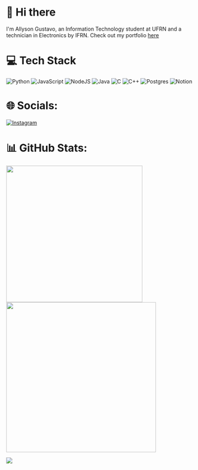 # 👋 Hi there

I'm Allyson Gustavo, an Information Technology student at UFRN and a technician in Electronics by IFRN.
Check out my portfolio [here](https://allysongustavo.github.io/)

# 💻 Tech Stack
![Python](https://img.shields.io/badge/python-3670A0?style=for-the-badge&logo=python&logoColor=ffdd54) ![JavaScript](https://img.shields.io/badge/javascript-%23323330.svg?style=for-the-badge&logo=javascript&logoColor=%23F7DF1E) ![NodeJS](https://img.shields.io/badge/node.js-6DA55F?style=for-the-badge&logo=node.js&logoColor=white) ![Java](https://img.shields.io/badge/java-%23ED8B00.svg?style=for-the-badge&logo=openjdk&logoColor=white) ![C](https://img.shields.io/badge/c-%2300599C.svg?style=for-the-badge&logo=c&logoColor=white) ![C++](https://img.shields.io/badge/c++-%2300599C.svg?style=for-the-badge&logo=c%2B%2B&logoColor=white) ![Postgres](https://img.shields.io/badge/postgres-%23316192.svg?style=for-the-badge&logo=postgresql&logoColor=white) ![Notion](https://img.shields.io/badge/Notion-%23000000.svg?style=for-the-badge&logo=notion&logoColor=white)

# 🌐 Socials:
[![Instagram](https://img.shields.io/badge/Instagram-%23E4405F.svg?logo=Instagram&logoColor=white)](https://instagram.com/allyson23_)

# 📊 GitHub Stats:
<img src="https://github-readme-stats-wheat-two-53.vercel.app/api?username=allysongustavo&theme=neon&hide_border=false&include_all_commits=false&count_private=false"  width="364px" />                    <img src="https://github-readme-streak-stats.herokuapp.com/?user=allysongustavo&theme=neon&hide_border=false"  width="400px" />



![](https://github-readme-stats-wheat-two-53.vercel.app/api/top-langs/?username=allysongustavo&theme=neon&hide_border=false&include_all_commits=false&count_private=false&layout=compact)
